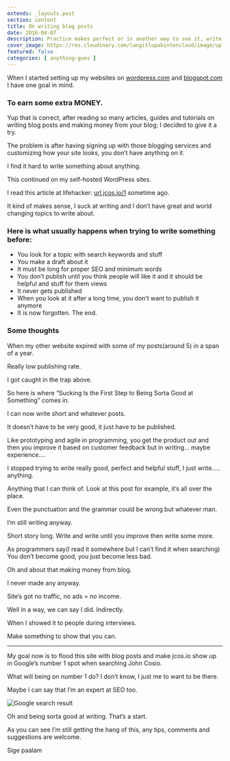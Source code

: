 ```yaml
---
extends: _layouts.post
section: content
title: On writing blog posts
date: 2016-04-07
description: Practice makes perfect or in another way to see it, write a lot to get xp then level up.
cover_image: https://res.cloudinary.com/langitlupakintoncloud/image/upload/w_800/hugo/jcos.io/jakethedog_pjsywh.jpg
featured: false
categories: [ anything-goes ]
---
```


When I started setting up my websites on [wordpress.com](http://wordpress.com/) and [blogspot.com](http://blogspot.com/) I have one goal in mind.

### To earn some extra MONEY.

Yup that is correct, after reading so many articles, guides and tutorials on writing blog posts and making money from your blog; I decided to give it a try.

The problem is after having signing up with those blogging services and customizing how your site looks, you don’t have anything on it.

I find it hard to write something about anything.

This continued on my self-hosted WordPress sites.

I read this article at lifehacker: [url.jcos.io/1](https://lifehacker.com/sucking-is-the-first-step-to-being-sorta-good-at-somet-1553829831) sometime ago.

It kind of makes sense, I suck at writing and I don’t have great and world changing topics to write about.

### Here is what usually happens when trying to write something before:

- You look for a topic with search keywords and stuff
- You make a draft about it
- It must be long for proper SEO and minimum words
- You don’t publish until you think people will like it and it should be helpful and stuff for them views
- It never gets published
- When you look at it after a long time, you don’t want to publish it anymore
- It is now forgotten. The end.

### Some thoughts

When my other website expired with some of my posts(around 5) in a span of a year.

Really low publishing rate.

I got caught in the trap above.

So here is where “Sucking Is the First Step to Being Sorta Good at Something” comes in.

I can now write short and whatever posts.

It doesn’t have to be very good, it just have to be published.

Like prototyping and agile in programming, you get the product out and then you improve it based on customer feedback but in writing… maybe experience….

I stopped trying to write really good, perfect and helpful stuff, I just write….. anything.

Anything that I can think of. Look at this post for example, it’s all over the place.

Even the punctuation and the grammar could be wrong but whatever man.

I’m still writing anyway.

Short story long. Write and write until you improve then write some more.

As programmers say(I read it somewhere but I can’t find it when searching) You don’t become good, you just become less bad.

Oh and about that making money from blog.

I never made any anyway.

Site’s got no traffic, no ads = no income.

Well in a way, we can say I did. Indirectly.

When I showed it to people during interviews.

Make something to show that you can.

---

My goal now is to flood this site with blog posts and make jcos.io show up in Google’s number 1 spot when searching John Cosio.

What will being on number 1 do? I don’t know, I just me to want to be there.

Maybe I can say that I’m an expert at SEO too.

![Google search result](https://res.cloudinary.com/langitlupakintoncloud/image/upload/w_500/hugo/jcos.io/google-search_knmibb.jpg)

Oh and being sorta good at writing. That’s a start.

As you can see I’m still getting the hang of this, any tips, comments and suggestions are welcome.

Sige paalam
